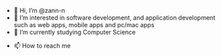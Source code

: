 - 👋 Hi, I’m @zann-n
- 👀 I’m interested in software development, and application development such as web apps, mobile apps and pc/mac apps
- 🌱 I’m currently studying Computer Science
<!-- 💞️ I’m looking to collaborate on ...-->
- 📫 How to reach me 

<!---
zann-n/zann-n is a ✨ special ✨ repository because its `README.md` (this file) appears on your GitHub profile.
You can click the Preview link to take a look at your changes.
--->
